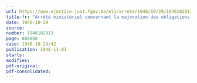 ```yaml
---
url: https://www.ejustice.just.fgov.be/eli/arrete/1946/10/29/1946102913/justel
title-fr: "Arrêté ministériel concernant la majoration des obligations des fournitures laitières"
date: 1946-10-29
source:
number: 1946102913
page: 888888
case: 1946-10-29/42
publication: 1946-11-01
starts:
modifies:
pdf-original:
pdf-consolidated:
---
```


